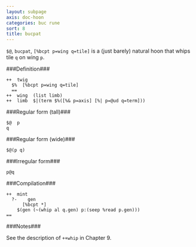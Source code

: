 ```yaml
---
layout: subpage
axis: doc-hoon
categories: buc rune
sort: 8
title: bucpat
---
```




`$@`, `bucpat`, `[%bcpt p=wing q=tile]` is a (just barely) natural 
hoon that whips tile `q` on wing `p`.

###Definition###

    ++  twig  
      $%  [%bcpt p=wing q=tile]
      ==
    ++  wing  (list limb)
    ++  limb  $|(term $%([%& p=axis] [%| p=@ud q=term]))

###Regular form (tall)###

    $@  p
    q

###Regular form (wide)###

    $@(p q)

###Irregular form###

    p@q

###Compilation###
 
    ++  mint
      ?-    gen
          [%bcpt *]  
        $(gen (~(whip al q.gen) p:(seep %read p.gen)))
    ==

###Notes###

See the description of `++whip` in Chapter 9.
